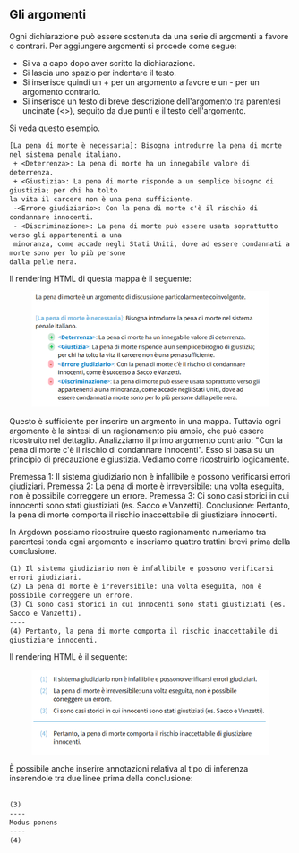## Gli argomenti

Ogni dichiarazione può essere sostenuta da una serie di argomenti a favore o contrari. Per aggiungere argomenti si procede come segue:
- Si va a capo dopo aver scritto la dichiarazione.
- Si lascia uno spazio per indentare il testo.
- Si inserisce quindi un + per un argomento a favore e un - per un argomento contrario.
- Si inserisce un testo di breve descrizione dell'argomento tra parentesi uncinate (<>), seguito da due punti e il testo dell'argomento.

Si veda questo esempio.

```
[La pena di morte è necessaria]: Bisogna introdurre la pena di morte nel sistema penale italiano.
 + <Deterrenza>: La pena di morte ha un innegabile valore di deterrenza.
 + <Giustizia>: La pena di morte risponde a un semplice bisogno di giustizia; per chi ha tolto 
la vita il carcere non è una pena sufficiente.
 -<Errore giudiziario>: Con la pena di morte c'è il rischio di condannare innocenti.
 - <Discriminazione>: La pena di morte può essere usata soprattutto verso gli appartenenti a una
 minoranza, come accade negli Stati Uniti, dove ad essere condannati a morte sono per lo più persone
dalla pelle nera.
```
Il rendering HTML di questa mappa è il seguente:

<figure>
  <img src="immagini/e02.png">
</figure>

Questo è sufficiente per inserire un argmento in una mappa. Tuttavia ogni argomento è la sintesi di un ragionamento più ampio, che può essere ricostruito nel dettaglio. 
Analizziamo il primo argomento contrario: "Con la pena di morte c'è il rischio di condannare innocenti". Esso si basa su un principio di precauzione e giustizia. Vediamo come ricostruirlo logicamente.

Premessa 1: Il sistema giudiziario non è infallibile e possono verificarsi errori giudiziari.
Premessa 2: La pena di morte è irreversibile: una volta eseguita, non è possibile correggere un errore.
Premessa 3: Ci sono casi storici in cui innocenti sono stati giustiziati (es. Sacco e Vanzetti).
Conclusione: Pertanto, la pena di morte comporta il rischio inaccettabile di giustiziare innocenti.

In Argdown possiamo ricostruire questo ragionamento numeriamo tra parentesi tonda ogni argomento e inseriamo quattro trattini brevi prima della conclusione.

```
(1) Il sistema giudiziario non è infallibile e possono verificarsi errori giudiziari.
(2) La pena di morte è irreversibile: una volta eseguita, non è possibile correggere un errore.
(3) Ci sono casi storici in cui innocenti sono stati giustiziati (es. Sacco e Vanzetti).
----
(4) Pertanto, la pena di morte comporta il rischio inaccettabile di giustiziare innocenti.
```

Il rendering HTML è il seguente:

<figure>
  <img src="immagini/e03.png">
</figure>

È possibile anche inserire annotazioni relativa al tipo di inferenza inserendole tra due linee prima della conclusione:

```

(3)
----
Modus ponens
----
(4)

```

 


